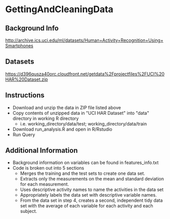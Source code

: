 # GettingAndCleaningData

## Background Info
http://archive.ics.uci.edu/ml/datasets/Human+Activity+Recognition+Using+Smartphones

## Datasets
https://d396qusza40orc.cloudfront.net/getdata%2Fprojectfiles%2FUCI%20HAR%20Dataset.zip

## Instructions
- Download and unzip the data in ZIP file listed above
- Copy contents of unzipped data in "UCI HAR Dataset" into "data" directory in working R directory
    - i.e. working_directory/data/test; working_directory/data/train
- Download run_analysis.R and open in R/Rstudio
- Run Query

## Additional Information
- Background information on variables can be found in features_info.txt
- Code is broken out into 5 sections
   -  Merges the training and the test sets to create one data set.
   -  Extracts only the measurements on the mean and standard deviation for each measurement. 
   -  Uses descriptive activity names to name the activities in the data set
   -  Appropriately labels the data set with descriptive variable names. 
   -  From the data set in step 4, creates a second, independent tidy data set with the average of each variable for each activity and each subject.



